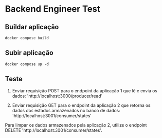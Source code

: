 # Backend Engineer Test

## Buildar aplicação

```
docker compose build
```

## Subir aplicação
```
docker compose up -d
```

## Teste

1. Enviar requisição POST para o endpoint da aplicação 1 que lê e envia os dados: 'http://localhost:3000/producer/read'

2. Enviar requisição GET para o endpoint da aplicação 2 que retorna os dados dos estados armazenados no banco de dados: 'http://localhost:3001/consumer/states'

Para limpar os dados armazenados pela aplicação 2, utilize o endpoint DELETE 'http://localhost:3001/consumer/states'.